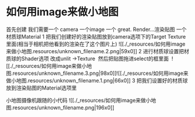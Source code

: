 # 如何用image来做小地图


首先创建 我们需要一个 camera 一个image 一个 great. Render...渲染贴图 一个材质球Material
1 把我们创建好的渲染贴图放到camera选项下的Target Texture 里面(相当于相机把他看到的渲染在了这个图片上)
![[./_resources/如何用image来做小地图.resources/unknown_filename.2.png|59x0]]
2 进行材质球设置把材质球的Shader选项 改成unlit ->Texture  然后把贴图拖进select的框里面
 ![[./_resources/如何用image来做小地图.resources/unknown_filename.3.png|98x0]]![[./_resources/如何用image来做小地图.resources/unknown_filename.1.png|66x0]]
3 把我们设置好的材质球放到渲染贴图的Material选项里

小地图摄像机跟随的小代码
![[./_resources/如何用image来做小地图.resources/unknown_filename.png|196x0]]

